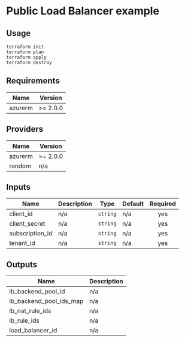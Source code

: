 # Public Load Balancer example
## Usage
```
terraform init
terraform plan
terraform apply
terraform destroy
```

<!-- BEGINNING OF PRE-COMMIT-TERRAFORM DOCS HOOK -->
## Requirements

| Name | Version |
|------|---------|
| azurerm | >= 2.0.0 |

## Providers

| Name | Version |
|------|---------|
| azurerm | >= 2.0.0 |
| random | n/a |

## Inputs

| Name | Description | Type | Default | Required |
|------|-------------|------|---------|:--------:|
| client\_id | n/a | `string` | n/a | yes |
| client\_secret | n/a | `string` | n/a | yes |
| subscription\_id | n/a | `string` | n/a | yes |
| tenant\_id | n/a | `string` | n/a | yes |

## Outputs

| Name | Description |
|------|-------------|
| lb\_backend\_pool\_id | n/a |
| lb\_backend\_pool\_ids\_map | n/a |
| lb\_nat\_rule\_ids | n/a |
| lb\_rule\_ids | n/a |
| load\_balancer\_id | n/a |

<!-- END OF PRE-COMMIT-TERRAFORM DOCS HOOK -->
